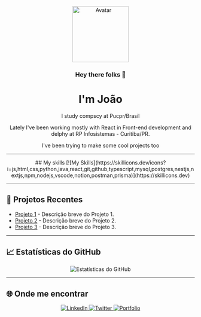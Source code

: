 <div align="center">
  <img src="https://your-avatar-url.png" alt="Avatar" width="150">
  
  ### Hey there folks 👋

  <h1>I'm João</h1>  
  <p>I study compscy at Pucpr/Brasil</p>
  
  <p>Lately I've been working mostly with React in Front-end development and delphy at RP Infosistemas - Curitiba/PR.</p>
  
  <p>I've been trying to make some cool projects too</p>
</div>

---
<div align="center">
  ## My skills
  [![My Skills](https://skillicons.dev/icons?i=js,html,css,python,java,react,git,github,typescript,mysql,postgres,nestjs,nextjs,npm,nodejs,vscode,notion,postman,prisma)](https://skillicons.dev)
</div>


---

## 🌟 Projetos Recentes

- [Projeto 1](https://github.com/usuario/projeto1) - Descrição breve do Projeto 1.
- [Projeto 2](https://github.com/usuario/projeto2) - Descrição breve do Projeto 2.
- [Projeto 3](https://github.com/usuario/projeto3) - Descrição breve do Projeto 3.

---

## 📈 Estatísticas do GitHub

<div align="center">
  <img src="https://github-readme-stats.vercel.app/api?username=JoaoVictorBalvedi&show_icons=true&theme=radical" alt="Estatísticas do GitHub">
</div>

---

## 🌐 Onde me encontrar

<div align="center">
  <a href="https://www.linkedin.com/in/seu-nome">
    <img src="https://img.shields.io/badge/LinkedIn-0077B5?logo=linkedin&logoColor=white" alt="LinkedIn">
  </a>
  <a href="https://twitter.com/seu_usuario">
    <img src="https://img.shields.io/badge/Twitter-1DA1F2?logo=twitter&logoColor=white" alt="Twitter">
  </a>
  <a href="https://seu-portfolio.com">
    <img src="https://img.shields.io/badge/Portfolio-000000?logo=github&logoColor=white" alt="Portfolio">
  </a>
</div>

